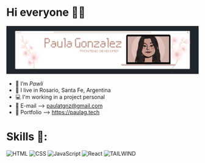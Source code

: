 # Hi everyone 👋🏻

<img src="./img/paulaglogo.png" alt="Paula G" style="max-width:100%;">

- 🌺 I’m *Pawli*
- 📍 I live in Rosario, Santa Fe, Argentina
- 💻 I'm working in a project personal
- 💌 E-mail --> paulatgnz@gmail.com
- 🦋 Portfolio --> https://paulag.tech

# Skills 🦖:
![HTML](https://img.shields.io/badge/-HTML-B581B5?style=for-the-badge&logo=HTML5)
![CSS](https://img.shields.io/badge/-CSS-B581B5?style=for-the-badge&logo=CSS3&logoColor=1572B6)
![JavaScript](https://img.shields.io/badge/-JavaScript-B581B5?style=for-the-badge&logo=javascript)
![React](https://img.shields.io/badge/-React-B581B5?style=for-the-badge&logo=react)
![TAILWIND](https://img.shields.io/badge/Tailwind_CSS-B581B5?style=for-the-badge&logo=tailwind-css&logoColor=white)
